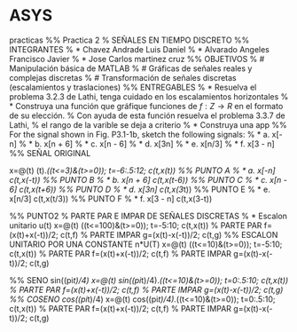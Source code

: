 # ASYS
practicas
%% Practica 2
% SEÑALES EN TIEMPO DISCRETO
%% INTEGRANTES
% * Chavez Andrade Luis Daniel
% * Alvarado Angeles  Francisco Javier
% * Jose Carlos martinez cruz
%% OBJETIVOS
% # Manipulación básica de MATLAB
% # Gráficas de señales reales y complejas discretas
% # Transformación de señales discretas (escalamientos y traslaciones)
%% ENTREGABLES
% * Resuelva el problema 3.2.3 de Lathi, tenga cuidado en los escalamientos horizontales
% * Construya una función que gráfique funciones de $f:Z\rightarrow R$ en el formato de su elección.
% Con ayuda de esta función resuelva el problema 3.3.7 de Lathi,
% el rango de la varible se deja a criterio
% * Construya una app
%% For the signal shown in Fig. P3.1-1b, sketch the following signals:
% * a. x[-n]
% * b. x[n + 6]
% * c. x[n - 6]
% * d. x[3n]
% * e. x[n/3]
% * f. x[3 - n]
%% SEÑAL ORIGINAL

x=@(t) (t).*((t<=3)&(t>=0)); 
t=-6:.5:12; 
c(t,x(t))
 %% PUNTO A
% * a. x[-n]
 c(t,x(-t))
  %% PUNTO B
  % * b. x[n + 6]
c(t,x(t-6))
 %% PUNTO C
 % * c. x[n - 6]
c(t,x(t+6))
 %% PUNTO D
 % * d. x[3n]
 c(t,x(3*t))
  %% PUNTO E
  % * e. x[n/3]
 c(t,x(t/3))
  %% PUNTO F
  % * f. x[3 - n]
  c(t,x(3-t))
  
  %% PUNTO2
  % PARTE PAR E IMPAR DE SEÑALES DISCRETAS
  % * Escalon unitario u(t)
  x=@(t) ((t<=100)&(t>=0)); 
 t=-5:10; 
 c(t,x(t))
 % PARTE PAR
 f=(x(t)+x(-t))/2;
 c(t,f)
 % PARTE IMPAR
 g=(x(t)-x(-t))/2;
 c(t,g) 
 %% ESCALON UNITARIO POR UNA CONSTANTE n*U(T)
   x=@(t) ((t<=10)&(t>=0)); 
   t=-5:10;
   c(t,x(t))
    % PARTE PAR
 f=(x(t)+x(-t))/2;
 c(t,f)
 % PARTE IMPAR
 g=(x(t)-x(-t))/2;
 c(t,g)
 
 %% SENO sin((pi*t)/4)
   x=@(t) sin((pi*t)/4).*((t<=10)&(t>=0)); 
  t=0:.5:10; 
  c(t,x(t))
  % PARTE PAR
 f=(x(t)+x(-t))/2;
 c(t,f)
 % PARTE IMPAR
 g=(x(t)-x(-t))/2;
 c(t,g)
 %% COSENO cos((pi*t)/4)
   x=@(t) cos((pi*t)/4).*((t<=10)&(t>=0)); 
  t=0:.5:10; 
  c(t,x(t))
  % PARTE PAR
 f=(x(t)+x(-t))/2;
 c(t,f)
 % PARTE IMPAR
 g=(x(t)-x(-t))/2; 
 c(t,g)
 
  
  


